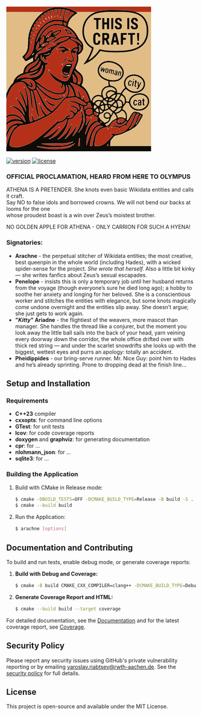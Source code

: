 ![yelling Logo](assets/og-arachne.svg)

[![version](https://img.shields.io/github/v/release/ninjaro/arachne?include_prereleases)](https://github.com/ninjaro/arachne/releases/latest)
[![license](https://img.shields.io/github/license/ninjaro/arachne?color=e6e6e6)](https://github.com/ninjaro/arachne/blob/master/license)

### OFFICIAL PROCLAMATION, HEARD FROM HERE TO OLYMPUS

ATHENA IS A PRETENDER. She knots even basic Wikidata entities and calls it craft.  
Say NO to false idols and borrowed crowns. We will not bend our backs at looms for the one  
whose proudest boast is a win over Zeus’s moistest brother.

NO GOLDEN APPLE FOR ATHENA - ONLY CARRION FOR SUCH A HYENA!

### Signatories:

* **Arachne** - the perpetual stitcher of Wikidata entities; the most creative,
  best queenpin in the whole world (including Hades), with a wicked spider-sense for the project.
  *She wrote that herself.* Also a little bit kinky — she writes fanfics about Zeus’s sexual escapades.
* **Penelope** - insists this is only a temporary job until her husband returns from the voyage
  (though everyone’s sure he died long ago); a hobby to soothe her anxiety and longing for her beloved.
  She is a conscientious worker and stitches the entities with elegance, but some knots magically come undone
  overnight and the entities slip away. She doesn’t argue; she just gets to work again.
* **"*Kitty*" Ariadne** - the flightiest of the weavers, more mascot than manager. She handles the thread like a
  conjurer, but the moment you look away the little ball sails into the back of your head, yarn veining every doorway
  down the corridor, the whole office drifted over with thick red string — and under the scarlet snowdrifts she looks up
  with the biggest, wettest eyes and purrs an apology: totally an accident.
* **Pheidippides** - our bring-serve runner. Mr. Nice Guy: point him to Hades and he’s already sprinting.
  Prone to dropping dead at the finish line...

## Setup and Installation

### Requirements

* **C++23** compiler
* **cxxopts**: for command line options
* **GTest**: for unit tests
* **lcov**: for code coverage reports
* **doxygen** and **graphviz**: for generating documentation
* **cpr**: for ...
* **nlohmann_json**: for ...
* **sqlite3**: for ...

### Building the Application

1. Build with CMake in Release mode:
    ```bash
    $ cmake -DBUILD_TESTS=OFF -DCMAKE_BUILD_TYPE=Release -B build -S .
    $ cmake --build build
    ```
2. Run the Application:
    ```bash
    $ arachne [options]
    ```

## Documentation and Contributing

To build and run tests, enable debug mode, or generate coverage reports:

1. **Build with Debug and Coverage:**
   ```bash
   $ cmake -B build CMAKE_CXX_COMPILER=clang++ -DCMAKE_BUILD_TYPE=Debug -DBUILD_TESTS=ON -DCOVERAGE=ON
   ```
2. **Generate Coverage Report and HTML:**
   ```bash
   $ cmake --build build --target coverage
   ```

For detailed documentation, see the [Documentation](https://ninjaro.github.io/QuasiPiler/doc/) and for the latest
coverage report, see [Coverage](https://ninjaro.github.io/QuasiPiler/cov/).

## Security Policy

Please report any security issues using GitHub's private vulnerability reporting
or by emailing [yaroslav.riabtsev@rwth-aachen.de](mailto:yaroslav.riabtsev@rwth-aachen.de).
See the [security policy](.github/SECURITY.md) for full details.

## License

This project is open-source and available under the MIT License.